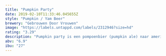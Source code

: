 ```yaml
---
title: "Pumpkin Party"
date: 2019-02-10T11:33:46.045655Z
style: "Pumpkin / Yam Beer"
brewery: "Gebrouwen Door Vrouwen"
image: "https://labels.untappd.com/labels/2312946?size=hd"
rating: "3.29"
description: "Pumpkin party is een pompoenbier (pumpkin ale) naar amerikaans voorbeeld. Het is een amberkleurige ale gebrouwen uit vier hollandse moutsoorten en zelf geroosterde pompoen. Kaneel,steranijs en nootmuskaat maken dit bier een echt herfstbier."
abv: "6.9"
ibu: "27"
---
```

